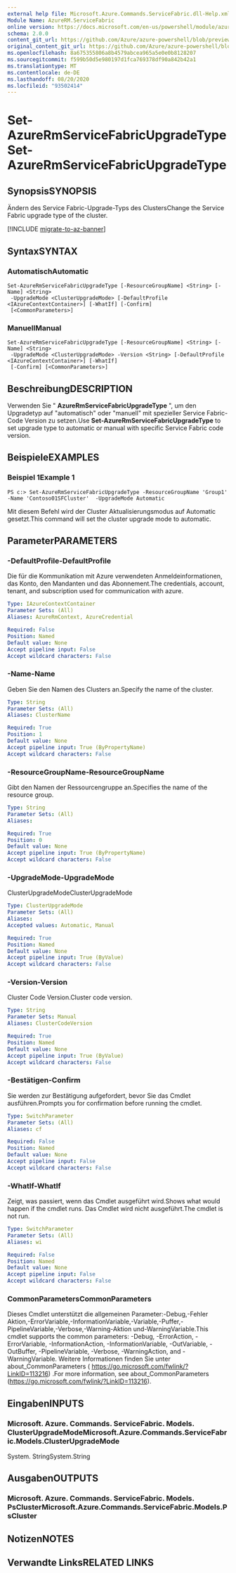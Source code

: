 ```yaml
---
external help file: Microsoft.Azure.Commands.ServiceFabric.dll-Help.xml
Module Name: AzureRM.ServiceFabric
online version: https://docs.microsoft.com/en-us/powershell/module/azurerm.servicefabric/set-azurermservicefabricupgradetype
schema: 2.0.0
content_git_url: https://github.com/Azure/azure-powershell/blob/preview/src/ResourceManager/ServiceFabric/Commands.ServiceFabric/help/Set-AzureRmServiceFabricUpgradeType.md
original_content_git_url: https://github.com/Azure/azure-powershell/blob/preview/src/ResourceManager/ServiceFabric/Commands.ServiceFabric/help/Set-AzureRmServiceFabricUpgradeType.md
ms.openlocfilehash: 8a675355806a8b4579abcea965a5e0e0b8128207
ms.sourcegitcommit: f599b50d5e980197d1fca769378df90a842b42a1
ms.translationtype: MT
ms.contentlocale: de-DE
ms.lasthandoff: 08/20/2020
ms.locfileid: "93502414"
---
```

# <span data-ttu-id="1b108-101">Set-AzureRmServiceFabricUpgradeType</span><span class="sxs-lookup"><span data-stu-id="1b108-101">Set-AzureRmServiceFabricUpgradeType</span></span>

## <span data-ttu-id="1b108-102">Synopsis</span><span class="sxs-lookup"><span data-stu-id="1b108-102">SYNOPSIS</span></span>
<span data-ttu-id="1b108-103">Ändern des Service Fabric-Upgrade-Typs des Clusters</span><span class="sxs-lookup"><span data-stu-id="1b108-103">Change the Service Fabric upgrade type of the cluster.</span></span>

[!INCLUDE [migrate-to-az-banner](../../includes/migrate-to-az-banner.md)]

## <span data-ttu-id="1b108-104">Syntax</span><span class="sxs-lookup"><span data-stu-id="1b108-104">SYNTAX</span></span>

### <span data-ttu-id="1b108-105">Automatisch</span><span class="sxs-lookup"><span data-stu-id="1b108-105">Automatic</span></span>
```
Set-AzureRmServiceFabricUpgradeType [-ResourceGroupName] <String> [-Name] <String>
 -UpgradeMode <ClusterUpgradeMode> [-DefaultProfile <IAzureContextContainer>] [-WhatIf] [-Confirm]
 [<CommonParameters>]
```

### <span data-ttu-id="1b108-106">Manuell</span><span class="sxs-lookup"><span data-stu-id="1b108-106">Manual</span></span>
```
Set-AzureRmServiceFabricUpgradeType [-ResourceGroupName] <String> [-Name] <String>
 -UpgradeMode <ClusterUpgradeMode> -Version <String> [-DefaultProfile <IAzureContextContainer>] [-WhatIf]
 [-Confirm] [<CommonParameters>]
```

## <span data-ttu-id="1b108-107">Beschreibung</span><span class="sxs-lookup"><span data-stu-id="1b108-107">DESCRIPTION</span></span>
<span data-ttu-id="1b108-108">Verwenden Sie " **AzureRmServiceFabricUpgradeType** ", um den Upgradetyp auf "automatisch" oder "manuell" mit spezieller Service Fabric-Code Version zu setzen.</span><span class="sxs-lookup"><span data-stu-id="1b108-108">Use **Set-AzureRmServiceFabricUpgradeType** to set upgrade type to automatic or manual with specific Service Fabric code version.</span></span>

## <span data-ttu-id="1b108-109">Beispiele</span><span class="sxs-lookup"><span data-stu-id="1b108-109">EXAMPLES</span></span>

### <span data-ttu-id="1b108-110">Beispiel 1</span><span class="sxs-lookup"><span data-stu-id="1b108-110">Example 1</span></span>
```
PS c:> Set-AzureRmServiceFabricUpgradeType -ResourceGroupName 'Group1' -Name 'Contoso01SFCluster'  -UpgradeMode Automatic
```

<span data-ttu-id="1b108-111">Mit diesem Befehl wird der Cluster Aktualisierungsmodus auf Automatic gesetzt.</span><span class="sxs-lookup"><span data-stu-id="1b108-111">This command will set the cluster upgrade mode to automatic.</span></span>

## <span data-ttu-id="1b108-112">Parameter</span><span class="sxs-lookup"><span data-stu-id="1b108-112">PARAMETERS</span></span>

### <span data-ttu-id="1b108-113">-DefaultProfile</span><span class="sxs-lookup"><span data-stu-id="1b108-113">-DefaultProfile</span></span>
<span data-ttu-id="1b108-114">Die für die Kommunikation mit Azure verwendeten Anmeldeinformationen, das Konto, den Mandanten und das Abonnement.</span><span class="sxs-lookup"><span data-stu-id="1b108-114">The credentials, account, tenant, and subscription used for communication with azure.</span></span>

```yaml
Type: IAzureContextContainer
Parameter Sets: (All)
Aliases: AzureRmContext, AzureCredential

Required: False
Position: Named
Default value: None
Accept pipeline input: False
Accept wildcard characters: False
```

### <span data-ttu-id="1b108-115">-Name</span><span class="sxs-lookup"><span data-stu-id="1b108-115">-Name</span></span>
<span data-ttu-id="1b108-116">Geben Sie den Namen des Clusters an.</span><span class="sxs-lookup"><span data-stu-id="1b108-116">Specify the name of the cluster.</span></span>

```yaml
Type: String
Parameter Sets: (All)
Aliases: ClusterName

Required: True
Position: 1
Default value: None
Accept pipeline input: True (ByPropertyName)
Accept wildcard characters: False
```

### <span data-ttu-id="1b108-117">-ResourceGroupName</span><span class="sxs-lookup"><span data-stu-id="1b108-117">-ResourceGroupName</span></span>
<span data-ttu-id="1b108-118">Gibt den Namen der Ressourcengruppe an.</span><span class="sxs-lookup"><span data-stu-id="1b108-118">Specifies the name of the resource group.</span></span>

```yaml
Type: String
Parameter Sets: (All)
Aliases: 

Required: True
Position: 0
Default value: None
Accept pipeline input: True (ByPropertyName)
Accept wildcard characters: False
```

### <span data-ttu-id="1b108-119">-UpgradeMode</span><span class="sxs-lookup"><span data-stu-id="1b108-119">-UpgradeMode</span></span>
<span data-ttu-id="1b108-120">ClusterUpgradeMode</span><span class="sxs-lookup"><span data-stu-id="1b108-120">ClusterUpgradeMode</span></span>

```yaml
Type: ClusterUpgradeMode
Parameter Sets: (All)
Aliases: 
Accepted values: Automatic, Manual

Required: True
Position: Named
Default value: None
Accept pipeline input: True (ByValue)
Accept wildcard characters: False
```

### <span data-ttu-id="1b108-121">-Version</span><span class="sxs-lookup"><span data-stu-id="1b108-121">-Version</span></span>
<span data-ttu-id="1b108-122">Cluster Code Version.</span><span class="sxs-lookup"><span data-stu-id="1b108-122">Cluster code version.</span></span>

```yaml
Type: String
Parameter Sets: Manual
Aliases: ClusterCodeVersion

Required: True
Position: Named
Default value: None
Accept pipeline input: True (ByValue)
Accept wildcard characters: False
```

### <span data-ttu-id="1b108-123">-Bestätigen</span><span class="sxs-lookup"><span data-stu-id="1b108-123">-Confirm</span></span>
<span data-ttu-id="1b108-124">Sie werden zur Bestätigung aufgefordert, bevor Sie das Cmdlet ausführen.</span><span class="sxs-lookup"><span data-stu-id="1b108-124">Prompts you for confirmation before running the cmdlet.</span></span>

```yaml
Type: SwitchParameter
Parameter Sets: (All)
Aliases: cf

Required: False
Position: Named
Default value: None
Accept pipeline input: False
Accept wildcard characters: False
```

### <span data-ttu-id="1b108-125">-WhatIf</span><span class="sxs-lookup"><span data-stu-id="1b108-125">-WhatIf</span></span>
<span data-ttu-id="1b108-126">Zeigt, was passiert, wenn das Cmdlet ausgeführt wird.</span><span class="sxs-lookup"><span data-stu-id="1b108-126">Shows what would happen if the cmdlet runs.</span></span> <span data-ttu-id="1b108-127">Das Cmdlet wird nicht ausgeführt.</span><span class="sxs-lookup"><span data-stu-id="1b108-127">The cmdlet is not run.</span></span>

```yaml
Type: SwitchParameter
Parameter Sets: (All)
Aliases: wi

Required: False
Position: Named
Default value: None
Accept pipeline input: False
Accept wildcard characters: False
```

### <span data-ttu-id="1b108-128">CommonParameters</span><span class="sxs-lookup"><span data-stu-id="1b108-128">CommonParameters</span></span>
<span data-ttu-id="1b108-129">Dieses Cmdlet unterstützt die allgemeinen Parameter:-Debug,-Fehler Aktion,-ErrorVariable,-InformationVariable,-Variable,-Puffer,-PipelineVariable,-Verbose,-Warning-Aktion und-WarningVariable.</span><span class="sxs-lookup"><span data-stu-id="1b108-129">This cmdlet supports the common parameters: -Debug, -ErrorAction, -ErrorVariable, -InformationAction, -InformationVariable, -OutVariable, -OutBuffer, -PipelineVariable, -Verbose, -WarningAction, and -WarningVariable.</span></span> <span data-ttu-id="1b108-130">Weitere Informationen finden Sie unter about_CommonParameters ( https://go.microsoft.com/fwlink/?LinkID=113216) .</span><span class="sxs-lookup"><span data-stu-id="1b108-130">For more information, see about_CommonParameters (https://go.microsoft.com/fwlink/?LinkID=113216).</span></span>

## <span data-ttu-id="1b108-131">Eingaben</span><span class="sxs-lookup"><span data-stu-id="1b108-131">INPUTS</span></span>

### <span data-ttu-id="1b108-132">Microsoft. Azure. Commands. ServiceFabric. Models. ClusterUpgradeMode</span><span class="sxs-lookup"><span data-stu-id="1b108-132">Microsoft.Azure.Commands.ServiceFabric.Models.ClusterUpgradeMode</span></span>
<span data-ttu-id="1b108-133">System. String</span><span class="sxs-lookup"><span data-stu-id="1b108-133">System.String</span></span>

## <span data-ttu-id="1b108-134">Ausgaben</span><span class="sxs-lookup"><span data-stu-id="1b108-134">OUTPUTS</span></span>

### <span data-ttu-id="1b108-135">Microsoft. Azure. Commands. ServiceFabric. Models. PsCluster</span><span class="sxs-lookup"><span data-stu-id="1b108-135">Microsoft.Azure.Commands.ServiceFabric.Models.PsCluster</span></span>

## <span data-ttu-id="1b108-136">Notizen</span><span class="sxs-lookup"><span data-stu-id="1b108-136">NOTES</span></span>

## <span data-ttu-id="1b108-137">Verwandte Links</span><span class="sxs-lookup"><span data-stu-id="1b108-137">RELATED LINKS</span></span>

